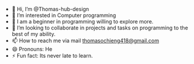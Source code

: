 - 👋 Hi, I’m @Thomas-hub-design
- 👀 I’m interested in Computer programming 
- 🌱 I am a beginner in programming willing to explore more.
- 💞️ I’m looking to collaborate in projects and tasks on programming to the best of my ability.
- 📫 How to reach me via mail thomasochieng418@gmail.com
- 😄 Pronouns: He
- ⚡ Fun fact: Its never late to learn.

<!---
Thomas-hub-design/Thomas-hub-design is a ✨ special ✨ repository because its `README.md` (this file) appears on your GitHub profile.
You can click the Preview link to take a look at your changes.
--->
